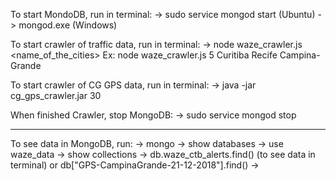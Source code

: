 To start MondoDB, run in terminal:
-> sudo service mongod start (Ubuntu)
-> mongod.exe (Windows)

To start crawler of traffic data, run in terminal:
-> node waze_crawler.js <name_of_the_cities>
Ex: node waze_crawler.js 5 Curitiba Recife Campina-Grande

To start crawler of CG GPS data, run in terminal:
-> java -jar cg_gps_crawler.jar 30

When finished Crawler, stop MongoDB:
-> sudo service mongod stop

-------------------------------------------

To see data in MongoDB, run:
-> mongo
-> show databases
-> use waze_data
-> show collections
-> db.waze_ctb_alerts.find() (to see data in terminal) or db["GPS-CampinaGrande-21-12-2018"].find()
-> 